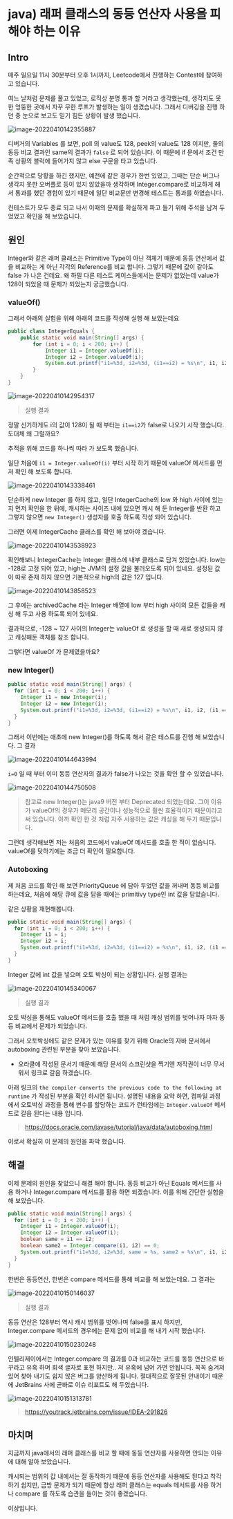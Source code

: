 # java) 래퍼 클래스의 동등 연산자 사용을 피해야 하는 이유

## Intro

매주 일요일 11시 30분부터 오후 1시까지, Leetcode에서 진행하는 Contest에 참여하고 있습니다.

여느 날처럼 문제를 풀고 있었고, 로직상 분명 통과 할 거라고 생각했는데, 생각지도 못한 엉뚱한 곳에서 자꾸 무한 루프가 발생하는 일이 생겼습니다. 그래서 디버깅을 진행 하던 중 눈으로 보고도 믿기 힘든 상황이 발생 했습니다. 

![image-20220410142355887](https://raw.githubusercontent.com/Shane-Park/mdblog/main/backend/java/WrapperEquals.assets/image-20220410142355887.png)

디버거의 Variables 를 보면, poll 의 value도 128, peek의 value도 128 이지만, 둘의 동등 비교 결과인 same의 결과가 `false` 로 되어 있습니다. 이 때문에 if 문에서 조건 만족 상황의 블럭에 들어가지 않고 else 구문을 타고 있습니다.

순간적으로 당황을 하긴 했지만, 예전에 같은 경우가 한번 있었고, 그때는 단순 버그나 생각지 못한 오버플로 등이 있지 않았을까 생각하며 Integer.compare로 비교하게 해서 통과를 했던 경험이 있기 때문에 일단 비교문만 변경해 테스트는 통과를 하였습니다.

컨테스트가 모두 종료 되고 나서 이때의 문제를 확실하게 파고 들기 위해 주석을 남겨 두었었고 확인을 해 보았습니다.

## 원인

Integer와 같은 래퍼 클래스는 Primitive Type이 아닌 객체기 때문에 동등 연산에서 값을 비교하는 게 아닌 각각의 Reference를 비교 합니다. 그렇기 때문에 값이 같아도 false 가 나온 건데요. 왜 하필 다른 테스트 케이스들에서는 문제가 없었는데 value가 128이 되었을 때 문제가 되었는지 궁금했습니다.

### valueOf()

그래서 아래의 실험을 위해 아래의 코드를 작성해 실행 해 보았는데요

```java
public class IntegerEquals {
    public static void main(String[] args) {
        for (int i = 0; i < 200; i++) {
            Integer i1 = Integer.valueOf(i);
            Integer i2 = Integer.valueOf(i);
            System.out.printf("i1=%3d, i2=%3d, (i1==i2) = %s\n", i1, i2, (i1 == i2));
        }
    }
}
```

![image-20220410142954317](https://raw.githubusercontent.com/Shane-Park/mdblog/main/backend/java/WrapperEquals.assets/image-20220410142954317.png)

> 실행 결과

정말 신기하게도 i의 값이 128이 될 때 부터는 `i1==i2`가 false로 나오기 시작 했습니다. 도대체 왜 그럴까요?

추적을 위해 코드를 하나씩 따라 가 보도록 했습니다.

일단 처음에 `i1 = Integer.valueOf(i)` 부터 시작 하기 때문에 valueOf 메서드를 먼저 확인 해 보도록 합니다.

![image-20220410143338461](https://raw.githubusercontent.com/Shane-Park/mdblog/main/backend/java/WrapperEquals.assets/image-20220410143338461.png)

단순하게 new Integer 를 하지 않고, 일단 IntegerCache의 low 와 high 사이에 있는지 먼저 확인을 한 뒤에, 캐시하는 사이즈 내에 있으면 캐시 해 둔 Integer를 반환 하고 그렇지 않으면 `new Integer()` 생성자를 호출 하도록 작성 되어 있습니다.

그러면 이제 IntegerCache 클래스를 확인 해 보아야 겠습니다.

![image-20220410143538923](https://raw.githubusercontent.com/Shane-Park/mdblog/main/backend/java/WrapperEquals.assets/image-20220410143538923.png)

확인해보니 IntegerCache는 Integer 클래스에 내부 클래스로 담겨 있었습니다. low는 -128로 고정 되어 있고, high는 JVM의 설정 값을 불러오도록 되어 있네요. 설정된 값이 따로 존재 하지 않으면 기본적으로 high의 값은 127 입니다.

![image-20220410143858523](https://raw.githubusercontent.com/Shane-Park/mdblog/main/backend/java/WrapperEquals.assets/image-20220410143858523.png)

그 후에는 archivedCache 라는 Integer 배열에 low 부터 high 사이의 모든 값들을 캐싱 해 두고 사용 하도록 되어 있네요.

결과적으로, -128 ~ 127 사이의 Integer는 valueOf 로 생성을 할 때 새로 생성되지 않고 캐싱해둔 객체를 참조 합니다.

그렇다면 valueOf 가 문제였을까요?

### new Integer()

```java
public static void main(String[] args) {
  for (int i = 0; i < 200; i++) {
    Integer i1 = new Integer(i);
    Integer i2 = new Integer(i);
    System.out.printf("i1=%3d, i2=%3d, (i1==i2) = %s\n", i1, i2, (i1 == i2));
  }
}
```

그래서 이번에는 애초에 new Integer()를 하도록 해서 같은 테스트를 진행 해 보았습니다. 그 결과

![image-20220410144643994](https://raw.githubusercontent.com/Shane-Park/mdblog/main/backend/java/WrapperEquals.assets/image-20220410144643994.png)

`i=0` 일 때 부터 이미 동등 연산자의 결과가 false가 나오는 것을 확인 할 수 있었습니다.

![image-20220410144750508](https://raw.githubusercontent.com/Shane-Park/mdblog/main/backend/java/WrapperEquals.assets/image-20220410144750508.png)

> 참고로 new Integer()는 java9 버전 부터 Deprecated 되었는데요. 그이 이유가 valueOf의 경우가 메모리 공간이나 성능적으로 훨씬 효율적이기 때문이라고 써 있습니다. 아까 확인 한 것 처럼 자주 사용하는 값은 캐싱을 해 두기 때문입니다. 

그런데 생각해보면 저는 처음의 코드에서 valueOf 메서드를 호출 한 적이 없습니다. valueOf를 탓하기에는 조금 더 확인이 필요합니다.

### Autoboxing

제 처음 코드를 확인 해 보면 PriorityQueue 에 담아 두었던 값을 꺼내며 동등 비교를 하는데요, 처음에 해당 큐에 값을 담을 때에는 primitivy type인 int 값을 담았습니다.

같은 상황을 재현해봅니다.

```java
public static void main(String[] args) {
  for (int i = 0; i < 200; i++) {
    Integer i1 = i;
    Integer i2 = i;
    System.out.printf("i1=%3d, i2=%3d, (i1==i2) = %s\n", i1, i2, (i1 == i2));
  }
}
```

Integer 값에 int 값을 넣으며 오토 박싱이 되는 상황입니다. 실행 결과는

![image-20220410145340067](https://raw.githubusercontent.com/Shane-Park/mdblog/main/backend/java/WrapperEquals.assets/image-20220410145340067.png)

> 실행 결과

오토 박싱을 통해도 valueOf 메서드를 호출 했을 때 처럼 캐싱 범위를 벗어나자 마자 동등 비교에서 문제가 되었습니다.

그래서 오토박싱에도 같은 문제가 있는 이유를 찾기 위해 Oracle의 자바 문서에서 autoboxing 관련된 부분을 찾아 보았습니다.

- 오라클에 작성된 문서기 때문에 해당 문서의 스크린샷을 찍기엔 저작권이 너무  무서워서 링크로 갈음 하겠습니다.

아래 링크의 `the compiler converts the previous code to the following at runtime` 가 작성된 부분을 확인 하시면 됩니다. 설명된 내용을 요약 하면, 컴파일 과정에서 오토박싱 과정을 통해 변수를 할당하는 코드가 런타임에는 `Integer.valueOf` 메서드로 갈음 된다는 내용 입니다.

> https://docs.oracle.com/javase/tutorial/java/data/autoboxing.html

이로서 확실히 이 문제의 원인을 파악 했습니다.

## 해결

이제 문제의 원인을 찾았으니 해결 해야 합니다. 동등 비교가 아닌 Equals 메서드를 사용 하거나 Integer.compare 메서드를 활용 하면 되겠습니다. 이를 위해 간단한 실험을 해 보았습니다.

```java
public static void main(String[] args) {
  for (int i = 0; i < 200; i++) {
    Integer i1 = Integer.valueOf(i);
    Integer i2 = Integer.valueOf(i);
    boolean same = i1 == i2;
    boolean same2 = Integer.compare(i1, i2) == 0;
    System.out.printf("i1=%3d, i2=%3d, same = %s, same2 = %s\n", i1, i2, same, same2);
  }
}
```

한번은 동등연산, 한번은 compare 메서드를 통해 비교를 해 보았는데요. 그 결과는

![image-20220410150146037](https://raw.githubusercontent.com/Shane-Park/mdblog/main/backend/java/WrapperEquals.assets/image-20220410150146037.png)

> 실행 결과

동등 연산은 128부터 역시 캐시 범위를 벗어나며 false를 표시 하지만, Integer.compare 메서드의 경우에는 문제 없이 비교를 해 내기 시작 했습니다.

![image-20220410150230248](https://raw.githubusercontent.com/Shane-Park/mdblog/main/backend/java/WrapperEquals.assets/image-20220410150230248.png)

인텔리제이에서는 Integer.compare 의 결과를 0과 비교하는 코드를 동등 연산으로 바꾸라고 유혹 하며 회색 글자로 표현 하지만.. 저 유혹에 넘어 가면 안됩니다. 꼭꼭 숨겨져 있어 찾아 내기도 쉽지 않은 버그를 양산하게 됩니다. 절대적으로 잘못된 안내이기 때문에 JetBrains 사에 곧바로 이슈 리포트도 해 두었습니다.

![image-20220410151313781](https://raw.githubusercontent.com/Shane-Park/mdblog/main/backend/java/WrapperEquals.assets/image-20220410151313781.png)

> https://youtrack.jetbrains.com/issue/IDEA-291826

## 마치며

지금까지 java에서의 래퍼 클래스를 비교 할 때에 동등 연산자를 사용하면 안되는 이유에 대해 알아 보았습니다.

캐시되는 범위의 값 내에서는 잘 동작하기 때문에 동등 연산자를 사용해도 된다고 착각 하기 쉽지만, 금방 문제가 되기 때문에 항상 래퍼 클래스는 equals 메서드를 사용 하거나 compare 를 하도록 습관을 들이는 것이 좋겠습니다.

이상입니다.
